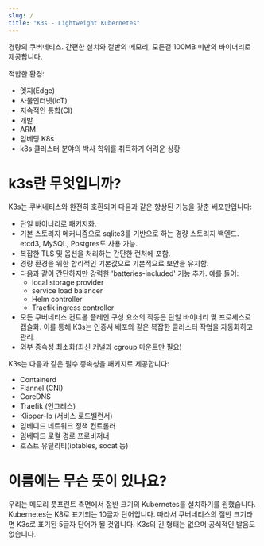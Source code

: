 ```yaml
---
slug: /
title: "K3s - Lightweight Kubernetes"
---
```


경량의 쿠버네티스. 간편한 설치와 절반의 메모리, 모든걸 100MB 미만의 바이너리로 제공합니다.

적합한 환경:

- 엣지(Edge)
- 사물인터넷(IoT)
- 지속적인 통합(CI)
- 개발
- ARM
- 임베딩 K8s
- k8s 클러스터 분야의 박사 학위를 취득하기 어려운 상황

# k3s란 무엇입니까?

K3s는 쿠버네티스와 완전히 호환되며 다음과 같은 향상된 기능을 갖춘 배포판입니다:

- 단일 바이너리로 패키지화.
- 기본 스토리지 메커니즘으로 sqlite3를 기반으로 하는 경량 스토리지 백엔드. etcd3, MySQL, Postgres도 사용 가능.
- 복잡한 TLS 및 옵션을 처리하는 간단한 런처에 포함.
- 경량 환경을 위한 합리적인 기본값으로 기본적으로 보안을 유지함.
- 다음과 같이 간단하지만 강력한 'batteries-included' 기능 추가. 예를 들어:
  - local storage provider
  - service load balancer
  - Helm controller
  - Traefik ingress controller
- 모든 쿠버네티스 컨트롤 플레인 구성 요소의 작동은 단일 바이너리 및 프로세스로 캡슐화. 이를 통해 K3s는 인증서 배포와 같은 복잡한 클러스터 작업을 자동화하고 관리.
- 외부 종속성 최소화(최신 커널과 cgroup 마운트만 필요)

K3s는 다음과 같은 필수 종속성을 패키지로 제공합니다:

- Containerd
- Flannel (CNI)
- CoreDNS
- Traefik (인그레스)
- Klipper-lb (서비스 로드밸런서)
- 임베디드 네트워크 정책 컨트롤러
- 임베디드 로컬 경로 프로비저너
- 호스트 유틸리티(iptables, socat 등)

# 이름에는 무슨 뜻이 있나요?

우리는 메모리 풋프린트 측면에서 절반 크기의 Kubernetes를 설치하기를 원했습니다. Kubernetes는 K8로 표기되는 10글자 단어입니다. 따라서 쿠버네티스의 절반 크기라면 K3s로 표기된 5글자 단어가 될 것입니다. K3s의 긴 형태는 없으며 공식적인 발음도 없습니다.
